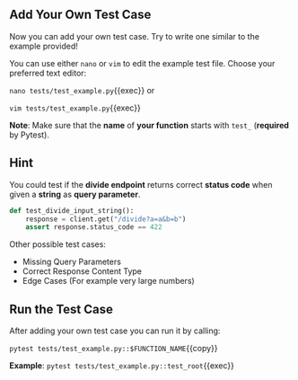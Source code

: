 ## Add Your Own Test Case
Now you can add your own test case. Try to write one similar to the example provided! 

You can use either `nano` or `vim` to edit the example test file. Choose your preferred text editor:

`nano tests/test_example.py`{{exec}} or

`vim tests/test_example.py`{{exec}}

**Note**: Make sure that the **name** of **your function** starts with `test_` (**required** by Pytest).

## Hint
You could test if the **divide endpoint** returns correct **status code** when given a **string** as **query parameter**.

```python
def test_divide_input_string():
    response = client.get("/divide?a=a&b=b")
    assert response.status_code == 422
``` 

Other possible test cases:
- Missing Query Parameters
- Correct Response Content Type
- Edge Cases (For example very large numbers)

## Run the Test Case
After adding your own test case you can run it by calling:

`pytest tests/test_example.py::$FUNCTION_NAME`{{copy}}

**Example**:
`pytest tests/test_example.py::test_root`{{exec}}

